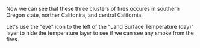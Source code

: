 <p>Now we can see that these three clusters of fires occures in southern Oregon state, norther Califonira, and central California.</p>

<p>Let's use the "eye" icon to the left of the "Land Surface Temperature (day)" layer to hide the temperature layer to see if we can see any smoke from the fires.</p>
